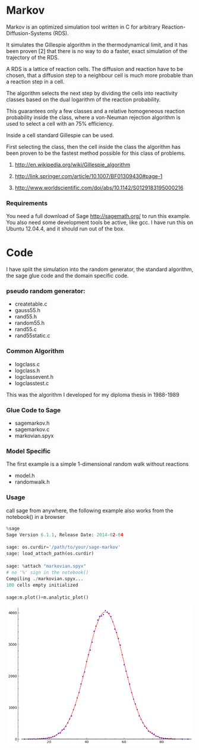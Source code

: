 # Markov 
Markov is an optimized simulation tool written in C for arbitrary 
Reaction-Diffusion-Systems (RDS).

It simulates the Gillespie algorithm in the thermodynamical limit, 
and it has been proven [2] that there is no way to do a faster, 
exact simulation of the trajectory of the RDS.

A RDS is a lattice of reaction cells. The diffusion and reaction 
have to be chosen, that a diffusion step to a neighbour cell 
is much more probable than a reaction step in a cell.

The algorithm selects the next step by dividing the cells into reactivity 
classes based on the dual logarithm of the reaction probability.

This guarantees only a few classes and a relative homogeneous 
reaction probability inside the class, where a von-Neuman rejection 
algorithm is used to select a cell with an 75% efficiency.

Inside a cell standard Gillespie can be used.

First selecting the class, then the cell inside the class the 
algorithm has been proven to be the fastest method possible for
this class of problems.

1.  http://en.wikipedia.org/wiki/Gillespie_algorithm

2.  http://link.springer.com/article/10.1007/BF01309430#page-1

3.  http://www.worldscientific.com/doi/abs/10.1142/S0129183195000216

### Requirements

You need a full download of Sage http://sagemath.org/ to run this example.
You also need some development tools be active, like gcc. I have run this 
on Ubuntu 12.04.4, and it should run out of the box.

# Code

I have split the simulation into the random generator, the standard algorithm, 
the sage glue code and the domain specific code.

### pseudo random generator:

-    createtable.c
-    gauss55.h
-    rand55.h 
-    random55.h 
-    rand55.c
-    rand55static.c

### Common Algorithm

-    logclass.c 
-    logclass.h
-    logclassevent.h
-    logclasstest.c

This was the algorithm I developed for my diploma thesis in 1988-1989

### Glue Code to Sage

-   sagemarkov.h
-   sagemarkov.c
-   markovian.spyx

### Model Specific

The first example is a simple 1-dimensional random walk without reactions
-   model.h
-   randomwalk.h

### Usage

call sage from anywhere, the following example also works from the 
notebook() in a browser


```python
%sage
Sage Version 6.1.1, Release Date: 2014-02-04

sage: os.curdir='/path/to/your/sage-markov' 
sage: load_attach_path(os.curdir) 

sage: %attach "markovian.spyx"
# no '%' sign in the notebook()
Compiling ./markovian.spyx...
100 cells empty initialized

sage:m.plot()+m.analytic_plot()
```
![Simulation and Analytic](sage0.png)


